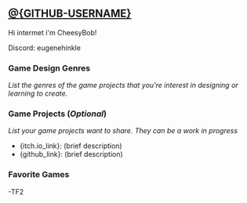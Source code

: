 ## [@{GITHUB-USERNAME}](https://github.com/{username})

Hi intermet i'm CheesyBob!

Discord: eugenehinkle


### Game Design Genres

_List the genres of the game projects that you're interest in designing or learning to create._


### Game Projects (_Optional_)

_List your game projects want to share. They can be a work in progress_
- {itch.io_link}: (brief description)
- {github_link}: (brief description)


### Favorite Games

-TF2